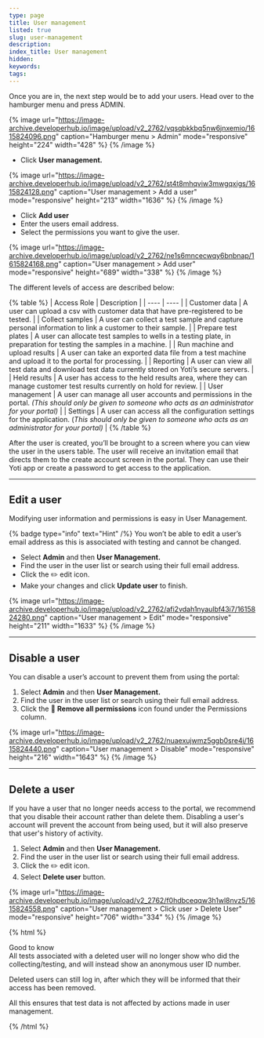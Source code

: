 ```yaml
---
type: page
title: User management
listed: true
slug: user-management
description: 
index_title: User management
hidden: 
keywords: 
tags: 
---
```


Once you are in, the next step would be to add your users. Head over to the hamburger menu and press ADMIN.

{% image url="https://image-archive.developerhub.io/image/upload/v2_2762/vqsqbkkbq5nw6jnxemio/1615824096.png" caption="Hamburger menu &gt; Admin" mode="responsive" height="224" width="428" %}
{% /image %}

- Click **User management.**

{% image url="https://image-archive.developerhub.io/image/upload/v2_2762/st4t8mhqviw3mwgqxigs/1615824128.png" caption="User management &gt; Add a user" mode="responsive" height="213" width="1636" %}
{% /image %}

- Click **Add user**
- Enter the users email address. 
- Select the permissions you want to give the user. 

{% image url="https://image-archive.developerhub.io/image/upload/v2_2762/ne1s6mncecwqy6bnbnap/1615824168.png" caption="User management &gt; Add user" mode="responsive" height="689" width="338" %}
{% /image %}

The different levels of access are described below:

{% table %}
| Access Role | Description | 
| ---- | ---- | 
| Customer data | A user can upload a csv with customer data that have pre-registered to be tested. | 
| Collect samples | A user can collect a test sample and capture personal information to link a customer to their sample. | 
| Prepare test plates | A user can allocate test samples to wells in a testing plate, in preparation for testing the samples in a machine. | 
| Run machine and upload results | A user can take an exported data file from a test machine and upload it to the portal for processing. | 
| Reporting | A user can view all test data and download test data currently stored on Yoti’s secure servers. | 
| Held results | A user has access to the held results area, where they can manage customer test results currently on hold for review. | 
| User management | A user can manage all user accounts and permissions in the portal. _(This should only be given to someone who acts as an administrator for your portal)_ | 
| Settings | A user can access all the configuration settings for the application. (_This should only be given to someone who acts as an administrator for your portal)_ | 
{% /table %}

After the user is created, you’ll be brought to a screen where you can view the user in the users table. The user will receive an invitation email that directs them to the create account screen in the portal. They can use their Yoti app or create a password to get access to the application.

---

## Edit a user

Modifying user information and permissions is easy in User Management.

{% badge type="info" text="Hint" /%} You won’t be able to edit a user’s email address as this is associated with testing and cannot be changed.

- Select **Admin** and then **User Management.**
- Find the user in the user list or search using their full email address.
- Click the ✏️ edit icon.
- Make your changes and click **Update user** to finish.

{% image url="https://image-archive.developerhub.io/image/upload/v2_2762/afi2vdah1nyaulbf43i7/1615824280.png" caption="User management &gt; Edit" mode="responsive" height="211" width="1633" %}
{% /image %}

---

## Disable a user

You can disable a user’s account to prevent them from using the portal:

1. Select **Admin** and then **User Management.**
2. Find the user in the user list or search using their full email address.
3. Click the 🚫 **Remove all permissions** icon found under the Permissions column.

{% image url="https://image-archive.developerhub.io/image/upload/v2_2762/nuaexujwmz5ggb0sre4i/1615824440.png" caption="User management &gt; Disable" mode="responsive" height="216" width="1643" %}
{% /image %}

---

## Delete a user

If you have a user that no longer needs access to the portal, we recommend that you disable their account rather than delete them. Disabling a user's account will prevent the account from being used, but it will also preserve that user's history of activity.

1. Select **Admin** and then **User Management.**
2. Find the user in the user list or search using their full email address.
3. Click the ✏️ edit icon.
4. Select **Delete user** button.

{% image url="https://image-archive.developerhub.io/image/upload/v2_2762/f0hdbceqqw3h1wl8nvz5/1615824558.png" caption="User management &gt; Click user &gt; Delete User" mode="responsive" height="706" width="334" %}
{% /image %}

{% html %}
<div class="alert-GTK">
    <div class="alert-title" id="GTK">
        Good to know
    </div>
    <div class="alert-text">
       All tests associated with a deleted user will no longer show who did the collecting/testing, and will instead show an anonymous user ID number.

Deleted users can still log in, after which they will be informed that their access has been removed.

All this ensures that test data is not affected by actions made in user management.
    </div>
    <div class="alert-links"> 

   </div>
</div>
{% /html %}